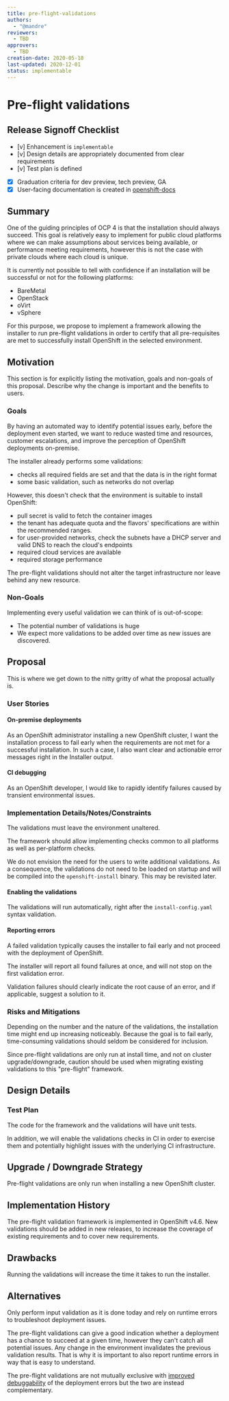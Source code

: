 ```yaml
---
title: pre-flight-validations
authors:
  - "@mandre"
reviewers:
  - TBD
approvers:
  - TBD
creation-date: 2020-05-18
last-updated: 2020-12-01
status: implementable
---
```


# Pre-flight validations

## Release Signoff Checklist

- [v] Enhancement is `implementable`
- [v] Design details are appropriately documented from clear requirements
- [v] Test plan is defined
- [x] Graduation criteria for dev preview, tech preview, GA
- [x] User-facing documentation is created in [openshift-docs](https://github.com/openshift/openshift-docs/)

## Summary

One of the guiding principles of OCP 4 is that the installation should always
succeed. This goal is relatively easy to implement for public cloud platforms
where we can make assumptions about services being available, or performance
meeting requirements, however this is not the case with private clouds where
each cloud is unique.

It is currently not possible to tell with confidence if an installation will be
successful or not for the following platforms:
- BareMetal
- OpenStack
- oVirt
- vSphere

For this purpose, we propose to implement a framework allowing the installer to
run pre-flight validations in order to certify that all pre-requisites are met
to successfully install OpenShift in the selected environment.

## Motivation

This section is for explicitly listing the motivation, goals and non-goals of
this proposal. Describe why the change is important and the benefits to users.

### Goals

By having an automated way to identify potential issues early, before the
deployment even started, we want to reduce wasted time and resources, customer
escalations, and improve the perception of OpenShift deployments on-premise.

The installer already performs some validations:
- checks all required fields are set and that the data is in the right format
- some basic validation, such as networks do not overlap

However, this doesn't check that the environment is suitable to install OpenShift:
- pull secret is valid to fetch the container images
- the tenant has adequate quota and the flavors' specifications are within the
  recommended ranges.
- for user-provided networks, check the subnets have a DHCP server and valid
  DNS to reach the cloud's endpoints
- required cloud services are available
- required storage performance

The pre-flight validations should not alter the target infrastructure nor leave
behind any new resource.

### Non-Goals

Implementing every useful validation we can think of is out-of-scope:
- The potential number of validations is huge
- We expect more validations to be added over time as new issues are
  discovered.

## Proposal

This is where we get down to the nitty gritty of what the proposal actually is.

### User Stories

#### On-premise deployments

As an OpenShift administrator installing a new OpenShift cluster, I want the
installation process to fail early when the requirements are not met for a
successful installation. In such a case, I also want clear and actionable error
messages right in the Installer output.

#### CI debugging

As an OpenShift developer, I would like to rapidly identify failures caused by
transient environmental issues.

### Implementation Details/Notes/Constraints

The validations must leave the environment unaltered.

The framework should allow implementing checks common to all platforms as well
as per-platform checks.

We do not envision the need for the users to write additional validations. As
a consequence, the validations do not need to be loaded on startup and will be
compiled into the `openshift-install` binary. This may be revisited later.

#### Enabling the validations

The validations will run automatically, right after the `install-config.yaml`
syntax validation.

#### Reporting errors

A failed validation typically causes the installer to fail early and not
proceed with the deployment of OpenShift.

The installer will report all found failures at once, and will not stop on the
first validation error.

Validation failures should clearly indicate the root cause of an error, and if
applicable, suggest a solution to it.

### Risks and Mitigations

Depending on the number and the nature of the validations, the installation
time might end up increasing noticeably. Because the goal is to fail early,
time-consuming validations should seldom be considered for inclusion.

Since pre-flight validations are only run at install time, and not on cluster
upgrade/downgrade, caution should be used when migrating existing validations
to this "pre-flight" framework.

## Design Details

### Test Plan

The code for the framework and the validations will have unit tests.

In addition, we will enable the validations checks in CI in order to exercise
them and potentially highlight issues with the underlying CI infrastructure.

## Upgrade / Downgrade Strategy

Pre-flight validations are only run when installing a new OpenShift cluster.

## Implementation History

The pre-flight validation framework is implemented in OpenShift v4.6. New
validations should be added in new releases, to increase the coverage of
existing requirements and to cover new requirements.

## Drawbacks

Running the validations will increase the time it takes to run the installer.

## Alternatives

Only perform input validation as it is done today and rely on runtime errors to
troubleshoot deployment issues.

The pre-flight validations can give a good indication whether a deployment has
a chance to succeed at a given time, however they can't catch all potential
issues. Any change in the environment invalidates the previous validation
results. That is why it is important to also report runtime errors in way that
is easy to understand.

The pre-flight validations are not mutually exclusive with [improved
debuggability](https://github.com/openshift/enhancements/pull/328) of the
deployment errors but the two are instead complementary.
